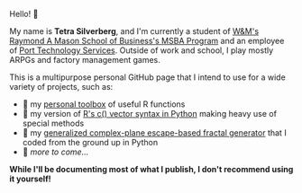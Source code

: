 Hello! 🍓

My name is **Tetra Silverberg**, and I'm currently a student of [W&M's Raymond A Mason School of Business's MSBA Program](https://mason.wm.edu/graduate/msba/residential/index.php) and an employee of [Port Technology Services](https://www.porttechnologyservices.com/). Outside of work and school, I play mostly ARPGs and factory management games.

This is a multipurpose personal GitHub page that I intend to use for a wide variety of projects, such as:
* 🧰 my [personal toolbox](https://github.com/tetraketra/TetrasToolbox) of useful R functions
* 💼 my version of [R's c() vector syntax in Python](https://github.com/tetraketra/PythonsRCool) making heavy use of special methods
* 🎨 my [generalized complex-plane escape-based fractal generator](https://github.com/tetraketra/FractalGenerator) that I coded from the ground up in Python
* 🤔 *more to come...*

**While I'll be documenting most of what I publish, I don't recommend using it yourself!**

<!---
tetraketra/tetraketra is a ✨ special ✨ repository because its `README.md` (this file) appears on your GitHub profile.
You can click the Preview link to take a look at your changes.
--->
